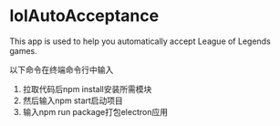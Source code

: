 # lolAutoAcceptance
This app is used to help you automatically accept League of Legends games.

以下命令在终端命令行中输入
1. 拉取代码后npm install安装所需模块
2. 然后输入npm start启动项目
3. 输入npm run package打包electron应用
